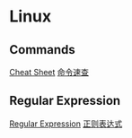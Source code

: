 # Linux

## Commands
[Cheat Sheet](https://www.guru99.com/linux-commands-cheat-sheet.html#2)
[命令速查](https://wangchujiang.com/linux-command/c/ls.html)

## Regular Expression
[Regular Expression](https://en.wikipedia.org/wiki/Regular_expression#Syntax)
[正则表达式](https://www.runoob.com/regexp/regexp-tutorial.html)
